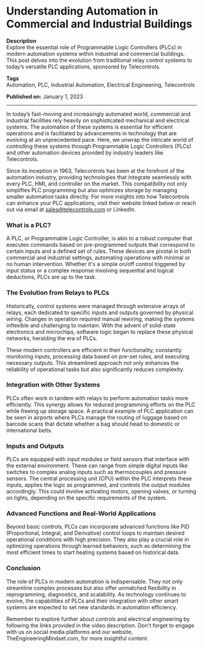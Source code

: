 # Understanding Automation in Commercial and Industrial Buildings

**Description**  
Explore the essential role of Programmable Logic Controllers (PLCs) in modern automation systems within industrial and commercial buildings. This post delves into the evolution from traditional relay control systems to today’s versatile PLC applications, sponsored by Telecontrols.

**Tags**  
Automation, PLC, Industrial Automation, Electrical Engineering, Telecontrols

**Published on:** January 1, 2023

---

In today’s fast-moving and increasingly automated world, commercial and industrial facilities rely heavily on sophisticated mechanical and electrical systems. The automation of these systems is essential for efficient operations and is facilitated by advancements in technology that are evolving at an unprecedented pace. Here, we unwrap the intricate world of controlling these systems through Programmable Logic Controllers (PLCs) and other automation devices provided by industry leaders like Telecontrols.

Since its inception in 1963, Telecontrols has been at the forefront of the automation industry, providing technologies that integrate seamlessly with every PLC, HMI, and controller on the market. This compatibility not only simplifies PLC programming but also optimizes storage by managing smaller automation tasks directly. For more insights into how Telecontrols can enhance your PLC applications, visit their website linked below or reach out via email at sales@telecontrols.com or LinkedIn.

### What is a PLC?
A PLC, or Programmable Logic Controller, is akin to a robust computer that executes commands based on pre-programmed outputs that correspond to certain inputs and a defined set of rules. These devices are pivotal in both commercial and industrial settings, automating operations with minimal or no human intervention. Whether it's a simple on/off control triggered by input status or a complex response involving sequential and logical deductions, PLCs are up to the task.

### The Evolution from Relays to PLCs
Historically, control systems were managed through extensive arrays of relays, each dedicated to specific inputs and outputs governed by physical wiring. Changes in operation required manual rewiring, making the systems inflexible and challenging to maintain. With the advent of solid-state electronics and microchips, software logic began to replace these physical networks, heralding the era of PLCs.

These modern controllers are efficient in their functionality, constantly monitoring inputs, processing data based on pre-set rules, and executing necessary outputs. This streamlined approach not only enhances the reliability of operational tasks but also significantly reduces complexity.

### Integration with Other Systems
PLCs often work in tandem with relays to perform automation tasks more efficiently. This synergy allows for reduced programming efforts on the PLC while freeing up storage space. A practical example of PLC application can be seen in airports where PLCs manage the routing of luggage based on barcode scans that dictate whether a bag should head to domestic or international belts.

### Inputs and Outputs
PLCs are equipped with input modules or field sensors that interface with the external environment. These can range from simple digital inputs like switches to complex analog inputs such as thermocouples and pressure sensors. The central processing unit (CPU) within the PLC interprets these inputs, applies the logic as programmed, and controls the output modules accordingly. This could involve activating motors, opening valves, or turning on lights, depending on the specific requirements of the system.

### Advanced Functions and Real-World Applications
Beyond basic controls, PLCs can incorporate advanced functions like PID (Proportional, Integral, and Derivative) control loops to maintain desired operational conditions with high precision. They also play a crucial role in optimizing operations through learned behaviors, such as determining the most efficient times to start heating systems based on historical data.

### Conclusion
The role of PLCs in modern automation is indispensable. They not only streamline complex processes but also offer unmatched flexibility in reprogramming, diagnostics, and scalability. As technology continues to evolve, the capabilities of PLCs and their integration with other smart systems are expected to set new standards in automation efficiency.

Remember to explore further about controls and electrical engineering by following the links provided in the video description. Don't forget to engage with us on social media platforms and our website, TheEngineeringMindset.com, for more insightful content.